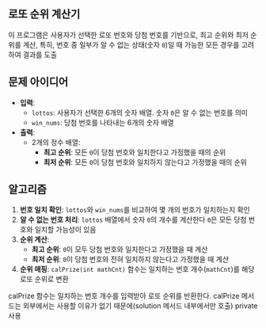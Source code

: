 ## 로또 순위 계산기

이 프로그램은 사용자가 선택한 로또 번호와 당첨 번호를 기반으로, 최고 순위와 최저 순위를 계산, 특히, 번호 중 일부가 알 수 없는 상태(숫자 `0`)일 때 가능한 모든 경우를 고려하여 결과를 도출

## 문제 아이디어

- **입력**:
  - `lottos`: 사용자가 선택한 6개의 숫자 배열. 숫자 `0`은 알 수 없는 번호를 의미
  - `win_nums`: 당첨 번호를 나타내는 6개의 숫자 배열
- **출력**:
  - 2개의 정수 배열:
    - **최고 순위**: 모든 `0`이 당첨 번호와 일치한다고 가정했을 때의 순위
    - **최저 순위**: 모든 `0`이 당첨 번호와 일치하지 않는다고 가정했을 때의 순위
   
## 알고리즘

1. **번호 일치 확인**: `lottos`와 `win_nums`를 비교하여 몇 개의 번호가 일치하는지 확인
2. **알 수 없는 번호 처리**: `lottos` 배열에서 숫자 `0`의 개수를 계산한다 `0`은 모든 당첨 번호와 일치할 가능성이 있음
3. **순위 계산**:
   - **최고 순위**: `0`이 모두 당첨 번호와 일치한다고 가정했을 때 계산
   - **최저 순위**: `0`이 당첨 번호와 전혀 일치하지 않는다고 가정했을 때 계산
4. **순위 매핑**: `calPrize(int mathCnt)` 함수는 일치하는 번호 개수(`mathCnt`)를 해당 로또 순위로 변환

calPrize 함수는 일치하는 번호 개수를 입력받아 로또 순위를 반환한다. calPrize 메서드는 외부에서는 사용할 이유가 없기 때문에(solution 메서드 내부에서만 호출) private 사용
